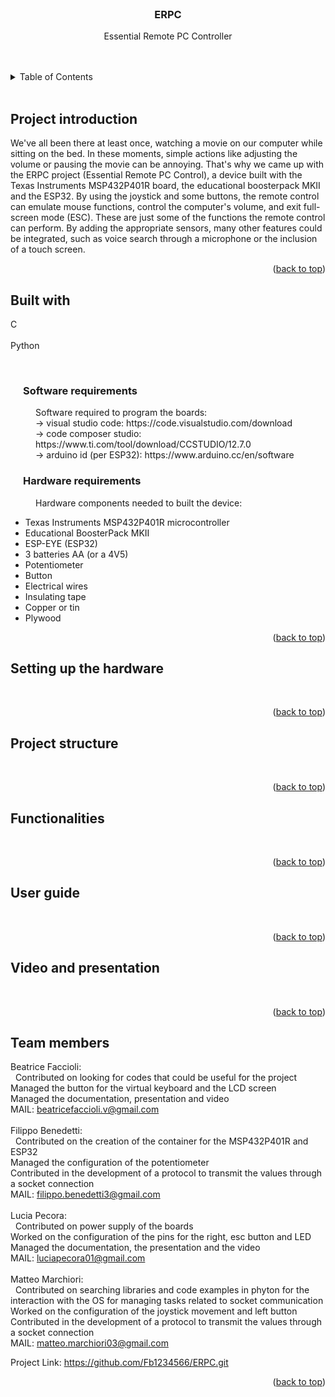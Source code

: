 <div id="readme-erpc"></div>

<!--TITLE-->
<br />
<div align="center">

<h3 align="center">ERPC</h3>

 <p align="center">
  Essential Remote PC Controller
  <br />
  <br /><br />
  </p>
  </div> 

<!-- TABLE OF CONTENTS -->
<details>
  <summary>Table of Contents</summary>
  <ol style="counter-reset: section;">
    <li><a href="#project-introduction">Project introduction</a></li>
    <li><a href="#built-with">Built with</a>
    <ol>
    <li><a href="#software requirements">Software requirements</a></li>
    <li><a href="#hardware-requirements">Hardware requirements</a></li>
    </ol></li>
    <li><a href="#setting-up-the-hardware">Setting up the hardware</a></li>
    <li><a href="#project-structure">Project structure</a></li>
    <li><a href="#functionalities">Functionalities</a></li>
    <li><a href="#user-guide">User guide</a></li>
    <li><a href="#video-and-presentation">Video and presentation</a></li>
    <li><a href="#team-members">Team members</a></li>
  </ol>
</details>
<br>
<!--
<style>
    ol{
        list-style-type: none;
    }
    ol > li {
        counter-increment: section;
    }
    ol > li::before {
        content: counter(section) ". "; 
    }
    ol ol > li {
        counter-increment: subsection;
    }
    ol ol > li::before {
        content: counter(section) "." counter(subsection) " ";
    }
    </style> -->



<!-- PROJECT INTRODUCTION -->
## Project introduction
We've all been there at least once, watching a movie on our computer while sitting on the bed. In these moments, simple actions like adjusting the volume or pausing the movie can be annoying. That's why we came up with the ERPC project (Essential Remote PC Control), a device built with the Texas Instruments MSP432P401R board, the educational boosterpack MKII and the ESP32. By using the joystick and some buttons, the remote control can emulate mouse functions, control the computer's volume, and exit full-screen mode (ESC). 
These are just some of the functions the remote control can perform. By adding the appropriate sensors, many other features could be integrated, such as voice search through a microphone or the inclusion of a touch screen.
<br>

<p align="right">(<a href="#readme-erpc">back to top</a>)</p>

<!-- BUILT WITH -->
## Built with
C <br>  
Python
 
<br>


<h3 style="margin-left: 20px;" id="software-requirements">Software requirements</h3>
<p style="margin-left: 40px;">Software required to program the boards: <br>
  → visual studio code: https://code.visualstudio.com/download <br>
  → code composer studio: https://www.ti.com/tool/download/CCSTUDIO/12.7.0 <br>
  → arduino id (per ESP32): https://www.arduino.cc/en/software 
</p>

<h3 style="margin-left: 20px;" id="hardware-requirements">Hardware requirements</h3>
<p style="margin-left: 40px;">Hardware components needed to built the device: 
<ul>
<li> Texas Instruments MSP432P401R microcontroller </li>
<li> Educational BoosterPack MKII </li>
<li> ESP-EYE (ESP32) </li>
<li> 3 batteries AA (or a 4V5) </li>
<li> Potentiometer </li>
<li> Button </li>
<li> Electrical wires </li>
<li> Insulating tape </li>
<li> Copper or tin </li>
<li> Plywood </li>
</ul>
</p>

<p align="right">(<a href="#readme-erpc">back to top</a>)</p>

<!-- SETTING UP THE HARDWARE -->
## Setting up the hardware
<br>

<p align="right">(<a href="#readme-erpc">back to top</a>)</p>

<!-- PROJECT STRUCTURE -->
## Project structure
<br>

<p align="right">(<a href="#readme-erpc">back to top</a>)</p>

<!-- FUNCTIONALITIES -->
## Functionalities
<br>

<p align="right">(<a href="#readme-erpc">back to top</a>)</p>

<!-- USER GUIDE -->
## User guide
<br>

<p align="right">(<a href="#readme-erpc">back to top</a>)</p>

<!-- VIDEO AND PRESENTATION -->
## Video and presentation
<br>

<p align="right">(<a href="#readme-erpc">back to top</a>)</p>



<!-- TEAM MEMBERS -->
## Team members
Beatrice Faccioli: <br>
&nbsp; Contributed on looking for codes that could be useful for the project <br>
Managed the button for the virtual keyboard and the LCD screen <br>
Managed the documentation, presentation and video <br>
MAIL: beatricefaccioli.v@gmail.com
<br> <br>
Filippo Benedetti: <br>
&nbsp; Contributed on the creation of the container for the MSP432P401R and ESP32 <br>
Managed the configuration of the potentiometer <br>
Contributed in the development of a protocol to transmit the values through a socket connection <br>
MAIL: filippo.benedetti3@gmail.com
<br><br>
Lucia Pecora: <br>
&nbsp; Contributed on power supply of the boards <br>
Worked on the configuration of the pins for the right, esc button and LED <br>
Managed the documentation, the presentation and the video <br>
MAIL: luciapecora01@gmail.com
<br> <br>
Matteo Marchiori: <br>
&nbsp; Contributed on searching libraries and code examples in phyton for the interaction with the OS for managing tasks related to socket communication <br>
Worked on the configuration of the joystick movement and left button <br>
Contributed in the development of a protocol to transmit the values through a socket connection <br>
MAIL: matteo.marchiori03@gmail.com
<br>

Project Link: https://github.com/Fb1234566/ERPC.git

<p align="right">(<a href="#readme-erpc">back to top</a>)</p>
